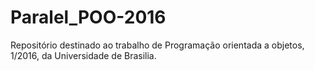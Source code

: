 # Paralel_POO-2016
Repositório destinado ao trabalho de Programação orientada a objetos, 1/2016, da Universidade de Brasilia.

